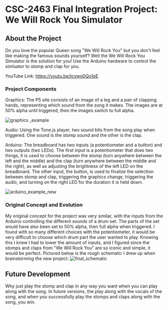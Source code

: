 # CSC-2463 Final Integration Project: We Will Rock You Simulator

## About the Project
Do you love the popular Queen song "We Will Rock You" but you don't feel like making the famous sounds yourself? Well the We Will Rock You Simulator is the solution for you! Use the Arduino hardware to control the simluator to stomp and clap for you.

YouTube Link: https://youtu.be/tcvwg0Qo1eE

### Project Components
Graphics: The P5 site consists of an image of a leg and a pair of clapping hands, representing which sound from the song it makes. The images are at 50% alpha until triggered, then the images switch to full alpha.

![graphics _example](https://user-images.githubusercontent.com/97774747/168176135-5f2123f3-ba5b-4794-9b94-aee3069f1cf3.png)


Audio: Using the Tone.js player, two sound bits from the song play when triggered. One sound is the stomp sound and the other is the clap.

Arduino: The breadboard has two inputs (a potentiometer and a button) and two outputs (two LEDs). The first input is a potentiometer that does two things, it is used to choose between the stomp (turn anywhere between the left and the middle) and the clap (turn anywhere between the middle and the right), as well as adjusting the brightness of the left LED on the breadboard. The other input, the button, is used to finalize the selection between stomp and clap, triggering the graphics change, triggering the audio, and turning on the right LED for the duration it is held down.

![arduino_example_new](https://user-images.githubusercontent.com/97774747/168176488-8e036b14-c148-4383-afc0-71a2f3345181.jpeg)


### Original Concept and Evolution
My original concept for the project was very similar, with the inputs from the Arduino controlling the different sounds of a drum set. The parts of the set would have also been set to 50% alpha, then full alpha when triggered. I found with so many different choices with the potentiometer, it would be very difficult to choose which drum part the user wanted to play. Knowing this I knew I had to lower the amount of inputs, and I figured since the stomps and claps from "We Will Rock You" are so iconic and simple, it would be perfect.
Pictured below is the rough schematic I drew up when brainstorming the new project:
![final_schematic](https://user-images.githubusercontent.com/97774747/168180647-df99a0d6-9ffb-431d-81fe-60a2ed5dde48.jpeg)


## Future Development
Why just play the stomp and clap in any way you want when you can play along with the song. In future versions, the play along with the vocals of the song, and when you successfully play the stomps and claps along with the song, you win.
